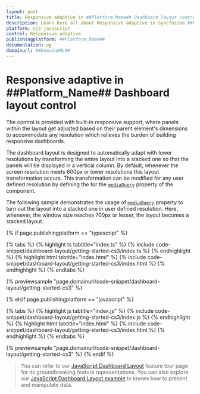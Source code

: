 ```yaml
---
layout: post
title: Responsive adaptive in ##Platform_Name## Dashboard layout control | Syncfusion
description: Learn here all about Responsive adaptive in Syncfusion ##Platform_Name## Dashboard layout control of Syncfusion Essential JS 2 and more.
platform: ej2-javascript
control: Responsive adaptive 
publishingplatform: ##Platform_Name##
documentation: ug
domainurl: ##DomainURL##
---
```


# Responsive adaptive in ##Platform_Name## Dashboard layout control

The control is provided with built-in responsive support, where panels within the layout get adjusted based on their parent element's dimensions to accommodate any resolution which relieves the burden of building responsive dashboards.

The dashboard layout is designed to automatically adapt with lower resolutions by transforming the entire layout into a stacked one so that the panels will be displayed in a vertical column. By default, whenever the screen resolution meets 600px or lower resolutions this layout transformation occurs. This transformation can be modified for any user defined resolution by defining the for the [`mediaQuery`](../api/dashboard-layout/#mediaquery) property of the component.

The following sample demonstrates the usage of [`mediaQuery`](../api/dashboard-layout/#mediaquery) property to turn out the layout into a stacked one in user defined resolution. Here, whenever, the window size reaches 700px or lesser, the layout becomes a stacked layout.

{% if page.publishingplatform == "typescript" %}

 {% tabs %}
{% highlight ts tabtitle="index.ts" %}
{% include code-snippet/dashboard-layout/getting-started-cs3/index.ts %}
{% endhighlight %}
{% highlight html tabtitle="index.html" %}
{% include code-snippet/dashboard-layout/getting-started-cs3/index.html %}
{% endhighlight %}
{% endtabs %}
        
{% previewsample "page.domainurl/code-snippet/dashboard-layout/getting-started-cs3" %}

{% elsif page.publishingplatform == "javascript" %}

{% tabs %}
{% highlight js tabtitle="index.js" %}
{% include code-snippet/dashboard-layout/getting-started-cs3/index.js %}
{% endhighlight %}
{% highlight html tabtitle="index.html" %}
{% include code-snippet/dashboard-layout/getting-started-cs3/index.html %}
{% endhighlight %}
{% endtabs %}

{% previewsample "page.domainurl/code-snippet/dashboard-layout/getting-started-cs3" %}
{% endif %}

> You can refer to our [JavaScript Dashboard Layout](https://www.syncfusion.com/javascript-ui-controls/js-dashboard-layout) feature tour page for its groundbreaking feature representations. You can also explore our [JavaScript Dashboard Layout example](https://ej2.syncfusion.com/demos/#/material/dashboard-layout/default.html) to knows how to present and manipulate data.